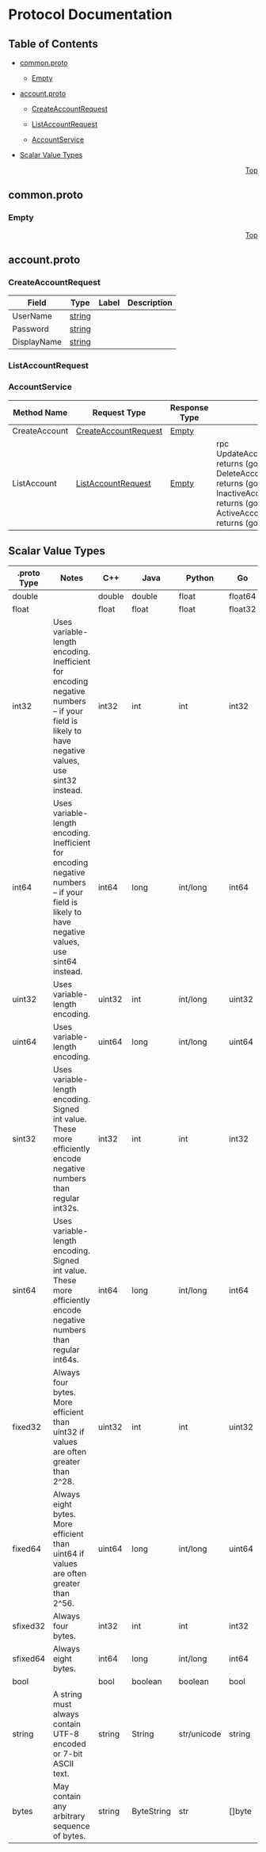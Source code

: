 # Protocol Documentation
<a name="top"></a>

## Table of Contents

- [common.proto](#common-proto)
    - [Empty](#proto-Empty)
  
- [account.proto](#account-proto)
    - [CreateAccountRequest](#proto-CreateAccountRequest)
    - [ListAccountRequest](#proto-ListAccountRequest)
  
    - [AccountService](#proto-AccountService)
  
- [Scalar Value Types](#scalar-value-types)



<a name="common-proto"></a>
<p align="right"><a href="#top">Top</a></p>

## common.proto



<a name="proto-Empty"></a>

### Empty






 

 

 

 



<a name="account-proto"></a>
<p align="right"><a href="#top">Top</a></p>

## account.proto



<a name="proto-CreateAccountRequest"></a>

### CreateAccountRequest



| Field | Type | Label | Description |
| ----- | ---- | ----- | ----------- |
| UserName | [string](#string) |  |  |
| Password | [string](#string) |  |  |
| DisplayName | [string](#string) |  |  |






<a name="proto-ListAccountRequest"></a>

### ListAccountRequest






 

 

 


<a name="proto-AccountService"></a>

### AccountService


| Method Name | Request Type | Response Type | Description |
| ----------- | ------------ | ------------- | ------------|
| CreateAccount | [CreateAccountRequest](#proto-CreateAccountRequest) | [Empty](#proto-Empty) |  |
| ListAccount | [ListAccountRequest](#proto-ListAccountRequest) | [Empty](#proto-Empty) | rpc UpdateAccount(UpdateAccountRequest) returns (google.protobuf.Empty); rpc DeleteAccount(DeleteAccountRequest) returns (google.protobuf.Empty); rpc InactiveAccount(InactiveAccountRequest) returns (google.protobuf.Empty); rpc ActiveAccount(ActiveAccountRequest) returns (google.protobuf.Empty); |

 



## Scalar Value Types

| .proto Type | Notes | C++ | Java | Python | Go | C# | PHP | Ruby |
| ----------- | ----- | --- | ---- | ------ | -- | -- | --- | ---- |
| <a name="double" /> double |  | double | double | float | float64 | double | float | Float |
| <a name="float" /> float |  | float | float | float | float32 | float | float | Float |
| <a name="int32" /> int32 | Uses variable-length encoding. Inefficient for encoding negative numbers – if your field is likely to have negative values, use sint32 instead. | int32 | int | int | int32 | int | integer | Bignum or Fixnum (as required) |
| <a name="int64" /> int64 | Uses variable-length encoding. Inefficient for encoding negative numbers – if your field is likely to have negative values, use sint64 instead. | int64 | long | int/long | int64 | long | integer/string | Bignum |
| <a name="uint32" /> uint32 | Uses variable-length encoding. | uint32 | int | int/long | uint32 | uint | integer | Bignum or Fixnum (as required) |
| <a name="uint64" /> uint64 | Uses variable-length encoding. | uint64 | long | int/long | uint64 | ulong | integer/string | Bignum or Fixnum (as required) |
| <a name="sint32" /> sint32 | Uses variable-length encoding. Signed int value. These more efficiently encode negative numbers than regular int32s. | int32 | int | int | int32 | int | integer | Bignum or Fixnum (as required) |
| <a name="sint64" /> sint64 | Uses variable-length encoding. Signed int value. These more efficiently encode negative numbers than regular int64s. | int64 | long | int/long | int64 | long | integer/string | Bignum |
| <a name="fixed32" /> fixed32 | Always four bytes. More efficient than uint32 if values are often greater than 2^28. | uint32 | int | int | uint32 | uint | integer | Bignum or Fixnum (as required) |
| <a name="fixed64" /> fixed64 | Always eight bytes. More efficient than uint64 if values are often greater than 2^56. | uint64 | long | int/long | uint64 | ulong | integer/string | Bignum |
| <a name="sfixed32" /> sfixed32 | Always four bytes. | int32 | int | int | int32 | int | integer | Bignum or Fixnum (as required) |
| <a name="sfixed64" /> sfixed64 | Always eight bytes. | int64 | long | int/long | int64 | long | integer/string | Bignum |
| <a name="bool" /> bool |  | bool | boolean | boolean | bool | bool | boolean | TrueClass/FalseClass |
| <a name="string" /> string | A string must always contain UTF-8 encoded or 7-bit ASCII text. | string | String | str/unicode | string | string | string | String (UTF-8) |
| <a name="bytes" /> bytes | May contain any arbitrary sequence of bytes. | string | ByteString | str | []byte | ByteString | string | String (ASCII-8BIT) |


